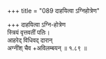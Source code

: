 +++
title = "089 दाहयित्वा ऽग्निहोत्रेण"

+++
दाहयित्वा ऽग्नि-होत्रेण  
स्त्रियं वृत्तवतीं पतिः।  
आहरेद् विधिवद् दारान्  
अग्नींश् चैव +अविलम्बयन्  ॥ १.८९ ॥